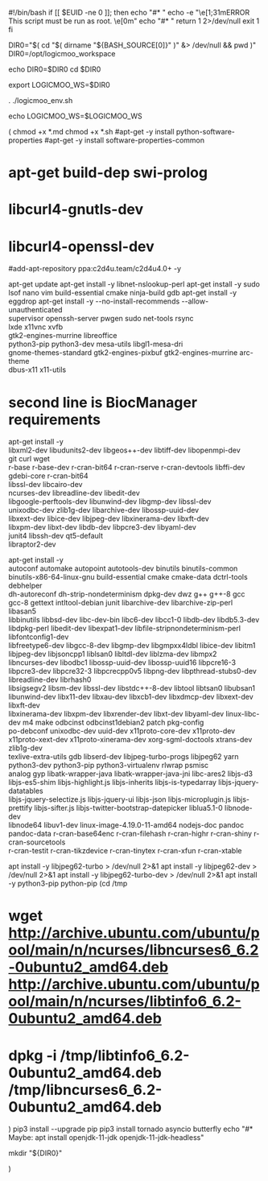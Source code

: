 #!/bin/bash
if [[ $EUID -ne 0 ]]; then
   echo "#* "
   echo -e "\e[1;31mERROR This script must be run as root. \e[0m"
   echo "#* "
   return 1 2>/dev/null
   exit 1
fi

DIR0="$( cd "$( dirname "${BASH_SOURCE[0]}" )" &> /dev/null && pwd )"
DIR0=/opt/logicmoo_workspace

echo DIR0=$DIR0
cd $DIR0

export LOGICMOO_WS=$DIR0

. ./logicmoo_env.sh

echo LOGICMOO_WS=$LOGICMOO_WS


(
 chmod +x *.md
 chmod +x *.sh
 #apt-get -y install python-software-properties
 #apt-get -y install software-properties-common 
 # apt-get build-dep swi-prolog
 # libcurl4-gnutls-dev
 # libcurl4-openssl-dev
 #add-apt-repository ppa:c2d4u.team/c2d4u4.0+ -y

 apt-get update
 apt-get install -y libnet-nslookup-perl 
 apt-get install -y sudo lsof nano vim build-essential cmake ninja-build gdb
 apt-get install -y eggdrop
 apt-get install -y --no-install-recommends --allow-unauthenticated \
    supervisor openssh-server pwgen sudo net-tools rsync \
    lxde x11vnc xvfb \
    gtk2-engines-murrine libreoffice \
    python3-pip python3-dev mesa-utils libgl1-mesa-dri \
    gnome-themes-standard gtk2-engines-pixbuf gtk2-engines-murrine arc-theme \
    dbus-x11 x11-utils 

 # second line is BiocManager requirements
 apt-get install -y \
    libxml2-dev libudunits2-dev libgeos++-dev libtiff-dev libopenmpi-dev \
    git curl wget \
    r-base r-base-dev r-cran-bit64 r-cran-rserve r-cran-devtools libffi-dev gdebi-core r-cran-bit64 \
    libssl-dev libcairo-dev \
    ncurses-dev libreadline-dev libedit-dev \
    libgoogle-perftools-dev libunwind-dev libgmp-dev libssl-dev \
    unixodbc-dev  zlib1g-dev libarchive-dev  libossp-uuid-dev \
    libxext-dev libice-dev libjpeg-dev libxinerama-dev libxft-dev \
    libxpm-dev libxt-dev libdb-dev libpcre3-dev libyaml-dev \
    junit4 libssh-dev qt5-default \
    libraptor2-dev

 apt-get install -y \
    autoconf automake autopoint autotools-dev binutils binutils-common binutils-x86-64-linux-gnu build-essential cmake cmake-data dctrl-tools debhelper \
    dh-autoreconf dh-strip-nondeterminism dpkg-dev dwz g++ g++-8 gcc gcc-8 gettext intltool-debian junit libarchive-dev libarchive-zip-perl libasan5 \
    libbinutils libbsd-dev libc-dev-bin libc6-dev libcc1-0 libdb-dev libdb5.3-dev libdpkg-perl libedit-dev libexpat1-dev libfile-stripnondeterminism-perl libfontconfig1-dev \
    libfreetype6-dev libgcc-8-dev libgmp-dev libgmpxx4ldbl libice-dev libitm1 libjpeg-dev libjsoncpp1 liblsan0 libltdl-dev liblzma-dev libmpx2 \
    libncurses-dev libodbc1 libossp-uuid-dev libossp-uuid16 libpcre16-3 libpcre3-dev libpcre32-3 libpcrecpp0v5 libpng-dev libpthread-stubs0-dev libreadline-dev librhash0 \
    libsigsegv2 libsm-dev libssl-dev libstdc++-8-dev libtool libtsan0 libubsan1 libunwind-dev libx11-dev libxau-dev libxcb1-dev libxdmcp-dev libxext-dev libxft-dev \
    libxinerama-dev libxpm-dev libxrender-dev libxt-dev libyaml-dev linux-libc-dev m4 make odbcinst odbcinst1debian2 patch pkg-config \
    po-debconf unixodbc-dev uuid-dev x11proto-core-dev x11proto-dev x11proto-xext-dev x11proto-xinerama-dev xorg-sgml-doctools xtrans-dev zlib1g-dev \
    texlive-extra-utils gdb libserd-dev libjpeg-turbo-progs libjpeg62 yarn python3-dev python3-pip python3-virtualenv rlwrap psmisc \
    analog gyp libatk-wrapper-java libatk-wrapper-java-jni libc-ares2 libjs-d3 libjs-es5-shim libjs-highlight.js libjs-inherits libjs-is-typedarray libjs-jquery-datatables \
    libjs-jquery-selectize.js libjs-jquery-ui libjs-json libjs-microplugin.js libjs-prettify libjs-sifter.js libjs-twitter-bootstrap-datepicker liblua5.1-0 libnode-dev \
    libnode64 libuv1-dev linux-image-4.19.0-11-amd64 nodejs-doc pandoc pandoc-data r-cran-base64enc r-cran-filehash r-cran-highr r-cran-shiny r-cran-sourcetools \
    r-cran-testit r-cran-tikzdevice r-cran-tinytex r-cran-xfun r-cran-xtable

  apt install -y libjpeg62-turbo > /dev/null 2>&1
  apt install -y libjpeg62-dev > /dev/null 2>&1
  apt install -y libjpeg62-turbo-dev > /dev/null 2>&1
  apt install -y python3-pip python-pip
  (cd /tmp
 # wget http://archive.ubuntu.com/ubuntu/pool/main/n/ncurses/libncurses6_6.2-0ubuntu2_amd64.deb http://archive.ubuntu.com/ubuntu/pool/main/n/ncurses/libtinfo6_6.2-0ubuntu2_amd64.deb
 # dpkg -i /tmp/libtinfo6_6.2-0ubuntu2_amd64.deb /tmp/libncurses6_6.2-0ubuntu2_amd64.deb 
  )
  pip3 install --upgrade pip
  pip3 install tornado asyncio butterfly
  echo "#* Maybe: apt install openjdk-11-jdk openjdk-11-jdk-headless"

  mkdir "${DIR0}"


)


